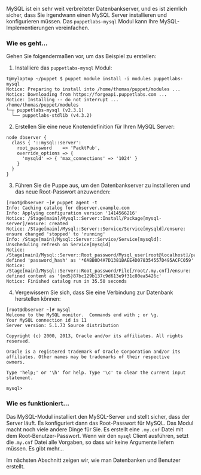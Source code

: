 MySQL ist ein sehr weit verbreiteter Datenbankserver, und es ist ziemlich sicher, dass Sie irgendwann einen MySQL Server installieren und konfigurieren müssen. Das `puppetlabs-mysql` Modul kann Ihre MySQL-Implementierungen vereinfachen.

### Wie es geht...

Gehen Sie folgendermaßen vor, um das Beispiel zu erstellen:

1. Installiere das `puppetlabs-mysql` Modul:
```
t@mylaptop ~/puppet $ puppet module install -i modules puppetlabs-mysql
Notice: Preparing to install into /home/thomas/puppet/modules ...
Notice: Downloading from https://forgeapi.puppetlabs.com ...
Notice: Installing -- do not interrupt ...
/home/thomas/puppet/modules
└─┬ puppetlabs-mysql (v2.3.1)
  └── puppetlabs-stdlib (v4.3.2)
```

2. Erstellen Sie eine neue Knotendefinition für Ihren MySQL Server:
```
node dbserver {
  class { '::mysql::server':
    root_password    => 'PacktPub',
    override_options => { 
      'mysqld' => { 'max_connections' => '1024' } 
    }
  }
}
```

3. Führen Sie die Puppe aus, um den Datenbankserver zu installieren und das neue Root-Passwort anzuwenden:
```
[root@dbserver ~]# puppet agent -t
Info: Caching catalog for dbserver.example.com
Info: Applying configuration version '1414566216'
Notice: /Stage[main]/Mysql::Server::Install/Package[mysql-server]/ensure: created
Notice: /Stage[main]/Mysql::Server::Service/Service[mysqld]/ensure: ensure changed 'stopped' to 'running'
Info: /Stage[main]/Mysql::Server::Service/Service[mysqld]: Unscheduling refresh on Service[mysqld]
Notice: /Stage[main]/Mysql::Server::Root_password/Mysql_user[root@localhost]/password_hash: defined 'password_hash' as '*6ABB0D4A7D1381BAEE4D078354557D495ACFC059'
Notice: /Stage[main]/Mysql::Server::Root_password/File[/root/.my.cnf]/ensure: defined content as '{md5}87bc129b137c9d613e9f31c80ea5426c'
Notice: Finished catalog run in 35.50 seconds
```

4. Vergewissern Sie sich, dass Sie eine Verbindung zur Datenbank herstellen können:
```
[root@dbserver ~]# mysql
Welcome to the MySQL monitor.  Commands end with ; or \g.
Your MySQL connection id is 11
Server version: 5.1.73 Source distribution

Copyright (c) 2000, 2013, Oracle and/or its affiliates. All rights reserved.

Oracle is a registered trademark of Oracle Corporation and/or its
affiliates. Other names may be trademarks of their respective
owners.

Type 'help;' or '\h' for help. Type '\c' to clear the current input statement.

mysql>
```

### Wie es funktioniert...

Das MySQL-Modul installiert den MySQL-Server und stellt sicher, dass der Server läuft. Es konfiguriert dann das Root-Passwort für MySQL. Das Modul macht noch viele andere Dinge für Sie. Es erstellt eine `.my.cnf` Datei mit dem Root-Benutzer-Passwort. Wenn wir den `mysql` Client ausführen, setzt die .`my.cnf` Datei alle Vorgaben, so dass wir keine Argumente liefern müssen.
Es gibt mehr...

Im nächsten Abschnitt zeigen wir, wie man Datenbanken und Benutzer erstellt.